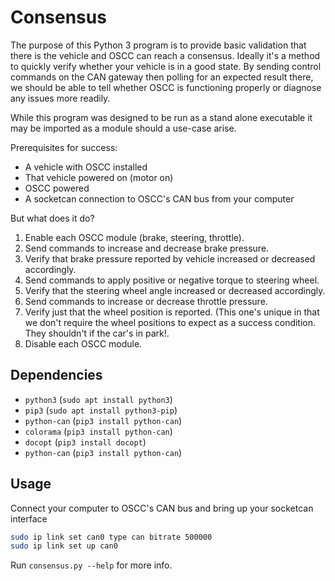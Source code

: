 # Consensus

The purpose of this Python 3 program is to provide basic validation that there is the vehicle and
OSCC can reach a consensus. Ideally it's a method to quickly verify whether your vehicle is in a
good state. By sending control commands on the CAN gateway then polling for an expected result
there, we should be able to tell whether OSCC is functioning properly or diagnose any issues more
readily.

While this program was designed to be run as a stand alone executable it may be imported as a module
should a use-case arise.

Prerequisites for success:

- A vehicle with OSCC installed
- That vehicle powered on (motor on)
- OSCC powered
- A socketcan connection to OSCC's CAN bus from your computer

But what does it do?

1. Enable each OSCC module (brake, steering, throttle).
1. Send commands to increase and decrease brake pressure.
1. Verify that brake pressure reported by vehicle increased or decreased accordingly.
1. Send commands to apply positive or negative torque to steering wheel.
1. Verify that the steering wheel angle increased or decreased accordingly.
1. Send commands to increase or decrease throttle pressure.
1. Verify just that the wheel position is reported. (This one's unique in that we don't require the
   wheel positions to expect as a success condition. They shouldn't if the car's in park!.
1. Disable each OSCC module.

## Dependencies

- `python3` (`sudo apt install python3`)
- `pip3` (`sudo apt install python3-pip`)
- `python-can` (`pip3 install python-can`)
- `colorama` (`pip3 install python-can`)
- `docopt` (`pip3 install docopt`)
- `python-can` (`pip3 install python-can`)

## Usage

Connect your computer to OSCC's CAN bus and bring up your socketcan interface

```bash
sudo ip link set can0 type can bitrate 500000
sudo ip link set up can0
```

Run `consensus.py --help` for more info.
